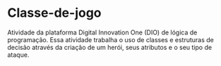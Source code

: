 # Classe-de-jogo

Atividade da plataforma Digital Innovation One (DIO) de lógica de programação. Essa atividade trabalha o uso de classes e estruturas de decisão através da criação de um herói, seus atributos e o seu tipo de ataque. 
